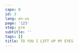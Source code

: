 ```yaml
---
capo: 0
id: 3
lang: en-us
page: '123'
step: pre
subtitle: ''
tags: []
title: TO YOU I LIFT UP MY EYES
---
```

